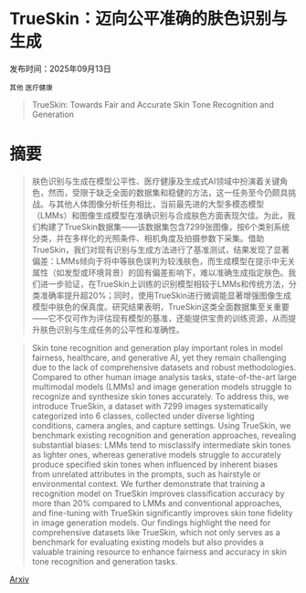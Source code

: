 # TrueSkin：迈向公平准确的肤色识别与生成

发布时间：2025年09月13日

`其他` `医疗健康`

> TrueSkin: Towards Fair and Accurate Skin Tone Recognition and Generation

# 摘要

> 肤色识别与生成在模型公平性、医疗健康及生成式AI领域中扮演着关键角色，然而，受限于缺乏全面的数据集和稳健的方法，这一任务至今仍颇具挑战。与其他人体图像分析任务相比，当前最先进的大型多模态模型（LMMs）和图像生成模型在准确识别与合成肤色方面表现欠佳。为此，我们构建了TrueSkin数据集——该数据集包含7299张图像，按6个类别系统分类，并在多样化的光照条件、相机角度及拍摄参数下采集。借助TrueSkin，我们对现有识别与生成方法进行了基准测试，结果发现了显著偏差：LMMs倾向于将中等肤色误判为较浅肤色，而生成模型在提示中无关属性（如发型或环境背景）的固有偏差影响下，难以准确生成指定肤色。我们进一步验证，在TrueSkin上训练的识别模型相较于LMMs和传统方法，分类准确率提升超20%；同时，使用TrueSkin进行微调能显著增强图像生成模型中肤色的保真度。研究结果表明，TrueSkin这类全面数据集至关重要——它不仅可作为评估现有模型的基准，还能提供宝贵的训练资源，从而提升肤色识别与生成任务的公平性和准确性。

> Skin tone recognition and generation play important roles in model fairness, healthcare, and generative AI, yet they remain challenging due to the lack of comprehensive datasets and robust methodologies. Compared to other human image analysis tasks, state-of-the-art large multimodal models (LMMs) and image generation models struggle to recognize and synthesize skin tones accurately. To address this, we introduce TrueSkin, a dataset with 7299 images systematically categorized into 6 classes, collected under diverse lighting conditions, camera angles, and capture settings. Using TrueSkin, we benchmark existing recognition and generation approaches, revealing substantial biases: LMMs tend to misclassify intermediate skin tones as lighter ones, whereas generative models struggle to accurately produce specified skin tones when influenced by inherent biases from unrelated attributes in the prompts, such as hairstyle or environmental context. We further demonstrate that training a recognition model on TrueSkin improves classification accuracy by more than 20\% compared to LMMs and conventional approaches, and fine-tuning with TrueSkin significantly improves skin tone fidelity in image generation models. Our findings highlight the need for comprehensive datasets like TrueSkin, which not only serves as a benchmark for evaluating existing models but also provides a valuable training resource to enhance fairness and accuracy in skin tone recognition and generation tasks.

[Arxiv](https://arxiv.org/abs/2509.10980)